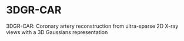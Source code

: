 # 3DGR-CAR
3DGR-CAR: Coronary artery reconstruction from ultra-sparse 2D X-ray views with a 3D Gaussians representation
